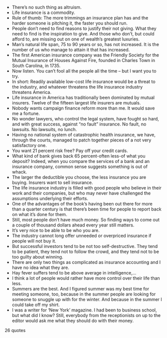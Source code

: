  - There’s no such thing as altruism.
 - Life insurance is a commodity.
 - Rule of thumb: The more trimmings an insurance plan has and the harder someone is pitching it, the faster you should run.
 - People don’t need to find reasons to justify their not giving. What they need to find is the inspiration to give. And those who don’t, but could afford to, are missing out on one of wealth’s greatest luxuries.
 - Man’s natural life span, 75 to 90 years or so, has not increased. It is the number of us who manage to attain it that has increased.
 - The first American insurance company was the Friendly Society for the Mutual Insurance of Houses Against Fire, founded in Charles Town in South Carolina, in 1735.
 - Now listen. You can’t fool all the people all the time – but I want you to try.
 - In short: Readily available low-cost life insurance would be a threat to the industry, and whatever threatens the life insurance industry threatens America.
 - Life insurance in America has traditionally been dominated by mutual insurers. Twelve of the fifteen largest life insurers are mutuals.
 - Nobody wants campaign finance reform more than me. It would save me a fortune.
 - No wonder lawyers, who control the legal system, have fought so hard, and with great success, against “no fault” insurance. No fault, no lawsuits. No lawsuits, no lunch.
 - Having no national system of catastrophic health insurance, we have, through the courts, managed to patch together pieces of a not very satisfactory one.
 - You want 21 percent risk free? Pay off your credit cards.
 - What kind of bank gives back 65 percent-often less-of what you deposit? Indeed, when you compare the services of a bank and an insurance company, common sense suggests something is out of whack.
 - The larger the deductible you choose, the less insurance you are buying. Insurers want to sell insurance.
 - The life insurance industry is filled with good people who believe in their work and their companies, but who may never have challenged the assumptions underlying their efforts.
 - One of the advantages of the book’s having been out there for more than a quarter century is that there’s been time for people to report back on what it’s done for them.
 - Still, most people don’t have much money. So finding ways to come out a couple of thousand dollars ahead every year still matters.
 - It’s very nice to be able to be who you are.
 - The industry cannot long offer unneeded or overpriced insurance if people will not buy it.
 - But successful investors tend to be not too self-destructive. They tend to be patient, they tend not to follow the crowd, and they tend not to be too guilty about winning.
 - There are only two things as complicated as insurance accounting and I have no idea what they are.
 - Hay fever suffers tend to be above average in intelligence,...
 - I think a lot of people would rather have more control over their life than less.
 - Summers are the best. And I figured summer was my best time for meeting someone, too, because in the summer people are looking for someone to snuggle up with for the winter. And because in the summer I could take off my shirt.
 - I was a writer for ‘New York’ magazine. I had been to business school, but what did I know? Still, everybody from the receptionists on up to the editor would ask me what they should do with their money.

26 quotes